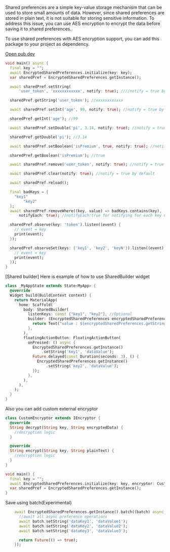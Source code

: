 Shared preferences are a simple key-value storage mechanism that can be used to store small amounts
of data. However, since shared preferences are stored in plain text, it is not suitable for storing
sensitive information. To address this issue, you can use AES encryption to encrypt the data before
saving it to shared preferences.

To use shared preferences with AES encryption support, you can add this package to your project as
dependency.

[Open pub.dev](https://pub.dev/packages/encrypt_shared_preferences)

```dart
void main() async {
  final key = "";
  await EncryptedSharedPreferences.initialize(key: key);
  var sharedPref = EncryptedSharedPreferences.getInstance();

  await sharedPref.setString(
      'user_token', 'xxxxxxxxxxxx', notify: true); ////notify = true by default

  sharedPref.getString('user_token'); //xxxxxxxxxxxx

  await sharedPref.setInt('age', 99, notify: true); //notify = true by default

  sharedPref.getInt('age'); //99

  await sharedPref.setDouble('pi', 3.14, notify: true); //notify = true by default

  sharedPref.getDouble('pi'); //3.14

  await sharedPref.setBoolean('isPremium', true, notify: true); //notify = true by default

  sharedPref.getBoolean('isPremium'); //true

  await sharedPref.remove('user_token', notify: true); //notify = true by default

  await sharedPref.clear(notify: true); //notify = true by default

  await sharedPref.reload();

  final badKeys = {
    "key1"
        "key2"
  };
  await sharedPref.removeWhere((key, value) => badKeys.contains(key),
      notifyEach: true); //notifyEach:true for notifying for each key update

  sharedPref.observe(key: 'token').listen((event) {
    // event = key
    print(event);
  });

  sharedPref.observeSet(keys: {'key1', 'key2', 'keyN'}).listen((event) {
    // event = key
    print(event);
  });
}
```

[Shared builder] Here is example of how to use SharedBuilder widget

```dart
class _MyAppState extends State<MyApp> {
  @override
  Widget build(BuildContext context) {
    return MaterialApp(
      home: Scaffold(
        body: SharedBuilder(
          listenKeys: const {"key1", "key2"}, //Optional
          builder: (EncryptedSharedPreferences encryptedSharedPreferences) {
            return Text("value : ${encryptedSharedPreferences.getString("key1")}");
          },
        ),
        floatingActionButton: FloatingActionButton(
          onPressed: () async {
            EncryptedSharedPreferences.getInstance()
                .setString('key1', 'dataValue');
            Future.delayed(const Duration(seconds: 3), () {
              EncryptedSharedPreferences.getInstance()
                  .setString('key2', 'dataValue');
            });
          },
        ),
      ),
    );
  }
}

```

Also you can add custom external encryptor

```dart
class CustomEncryptor extends IEncryptor {
  @override
  String decrypt(String key, String encryptedData) {
    //decryption logic
  }

  @override
  String encrypt(String key, String plainText) {
    //encryption logic
  }
}

void main() {
  final key = "";
  await EncryptedSharedPreferences.initialize(key: key, encryptor: CustomEncryptor());
  var sharedPref = EncryptedSharedPreferences.getInstance();
}
```


Save using batch(Experimental)


```dart
    await EncryptedSharedPreferences.getInstance().batch((batch) async {
      //await all async preference operations
      await batch.setString('dataKey1', 'dataValue1');
      await batch.setString('dataKey2', 'dataValue2');
      await batch.setString('dataKey3', 'dataValue3');

      return Future(() => true);
    });
```